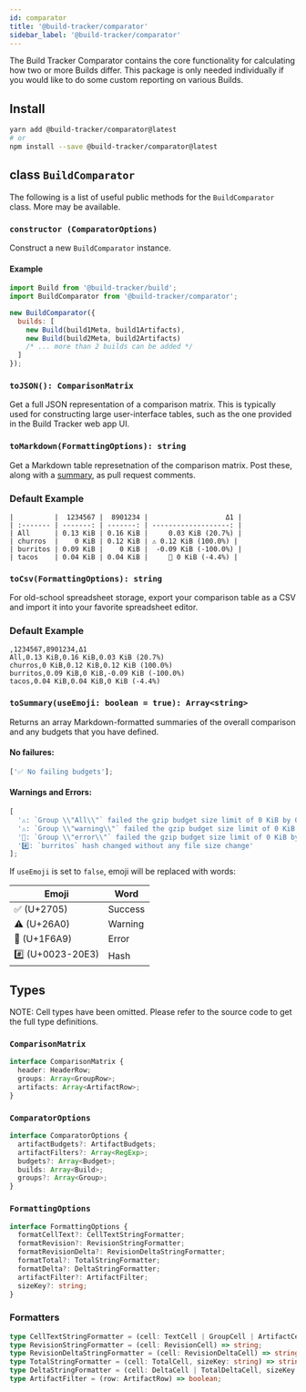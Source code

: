 ```yaml
---
id: comparator
title: '@build-tracker/comparator'
sidebar_label: '@build-tracker/comparator'
---
```


The Build Tracker Comparator contains the core functionality for calculating how two or more Builds differ. This package is only needed individually if you would like to do some custom reporting on various Builds.

## Install

```sh
yarn add @build-tracker/comparator@latest
# or
npm install --save @build-tracker/comparator@latest
```

## class `BuildComparator`

The following is a list of useful public methods for the `BuildComparator` class. More may be available.

### `constructor (ComparatorOptions)`

Construct a new `BuildComparator` instance.

#### Example

```js
import Build from '@build-tracker/build';
import BuildComparator from '@build-tracker/comparator';

new BuildComparator({
  builds: [
    new Build(build1Meta, build1Artifacts),
    new Build(build2Meta, build2Artifacts)
    /* ... more than 2 builds can be added */
  ]
});
```

### `toJSON(): ComparisonMatrix`

Get a full JSON representation of a comparison matrix. This is typically used for constructing large user-interface tables, such as the one provided in the Build Tracker web app UI.

### `toMarkdown(FormattingOptions): string`

Get a Markdown table represetnation of the comparison matrix. Post these, along with a [summary](#tosummaryuseemoji-boolean--true-arraystring), as pull request comments.

### Default Example

```
|          |  1234567 |  8901234 |                   Δ1 |
| :------- | -------: | -------: | -------------------: |
| All      | 0.13 KiB | 0.16 KiB |     0.03 KiB (20.7%) |
| churros  |    0 KiB | 0.12 KiB | ⚠️ 0.12 KiB (100.0%) |
| burritos | 0.09 KiB |    0 KiB |  -0.09 KiB (-100.0%) |
| tacos    | 0.04 KiB | 0.04 KiB |     🚨 0 KiB (-4.4%) |
```

### `toCsv(FormattingOptions): string`

For old-school spreadsheet storage, export your comparison table as a CSV and import it into your favorite spreadsheet editor.

### Default Example

```csv
,1234567,8901234,Δ1
All,0.13 KiB,0.16 KiB,0.03 KiB (20.7%)
churros,0 KiB,0.12 KiB,0.12 KiB (100.0%)
burritos,0.09 KiB,0 KiB,-0.09 KiB (-100.0%)
tacos,0.04 KiB,0.04 KiB,0 KiB (-4.4%)
```

### `toSummary(useEmoji: boolean = true): Array<string>`

Returns an array Markdown-formatted summaries of the overall comparison and any budgets that you have defined.

#### No failures:

```js
['✅ No failing budgets'];
```

#### Warnings and Errors:

```js
[
  '⚠️: `Group \\"All\\"` failed the gzip budget size limit of 0 KiB by 0.16 KiB',
  '⚠️: `Group \\"warning\\"` failed the gzip budget size limit of 0 KiB by 0.12 KiB',
  '🚨: `Group \\"error\\"` failed the gzip budget size limit of 0 KiB by 0.16 KiB',
  '#️⃣: `burritos` hash changed without any file size change'
];
```

If `useEmoji` is set to `false`, emoji will be replaced with words:

| Emoji            | Word    |
| ---------------- | ------- |
| ✅ (U+2705)      | Success |
| ⚠️ (U+26A0)      | Warning |
| 🚨 (U+1F6A9)     | Error   |
| #️⃣ (U+0023-20E3) | Hash    |

## Types

NOTE: Cell types have been omitted. Please refer to the source code to get the full type definitions.

### `ComparisonMatrix`

```ts
interface ComparisonMatrix {
  header: HeaderRow;
  groups: Array<GroupRow>;
  artifacts: Array<ArtifactRow>;
}
```

### `ComparatorOptions`

```ts
interface ComparatorOptions {
  artifactBudgets?: ArtifactBudgets;
  artifactFilters?: Array<RegExp>;
  budgets?: Array<Budget>;
  builds: Array<Build>;
  groups?: Array<Group>;
}
```

### `FormattingOptions`

```ts
interface FormattingOptions {
  formatCellText?: CellTextStringFormatter;
  formatRevision?: RevisionStringFormatter;
  formatRevisionDelta?: RevisionDeltaStringFormatter;
  formatTotal?: TotalStringFormatter;
  formatDelta?: DeltaStringFormatter;
  artifactFilter?: ArtifactFilter;
  sizeKey?: string;
}
```

### Formatters

```ts
type CellTextStringFormatter = (cell: TextCell | GroupCell | ArtifactCell) => string;
type RevisionStringFormatter = (cell: RevisionCell) => string;
type RevisionDeltaStringFormatter = (cell: RevisionDeltaCell) => string;
type TotalStringFormatter = (cell: TotalCell, sizeKey: string) => string;
type DeltaStringFormatter = (cell: DeltaCell | TotalDeltaCell, sizeKey: string) => string;
type ArtifactFilter = (row: ArtifactRow) => boolean;
```
